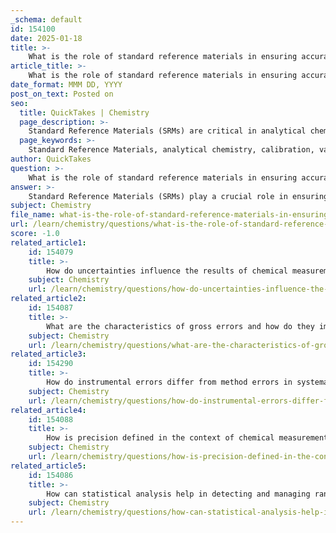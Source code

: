 ```yaml
---
_schema: default
id: 154100
date: 2025-01-18
title: >-
    What is the role of standard reference materials in ensuring accurate analysis?
article_title: >-
    What is the role of standard reference materials in ensuring accurate analysis?
date_format: MMM DD, YYYY
post_on_text: Posted on
seo:
  title: QuickTakes | Chemistry
  page_description: >-
    Standard Reference Materials (SRMs) are critical in analytical chemistry for calibration, validation of methods, assessment of measurement accuracy and precision, quality control, and error detection.
  page_keywords: >-
    Standard Reference Materials, analytical chemistry, calibration, validation, quality control, systematic errors, precision, accuracy, measurement techniques, laboratory standards
author: QuickTakes
question: >-
    What is the role of standard reference materials in ensuring accurate analysis?
answer: >-
    Standard Reference Materials (SRMs) play a crucial role in ensuring accurate analysis in various fields of analytical chemistry. Here are the key functions and benefits of using SRMs:\n\n1. **Calibration of Instruments**: SRMs are materials with known composition and properties that are used to calibrate analytical instruments. By analyzing SRMs, laboratories can adjust their instruments to ensure that they produce results consistent with known standards. This calibration process is essential for maintaining the accuracy of test results.\n\n2. **Validation of Analytical Methods**: SRMs help validate analytical methods by providing a benchmark against which the performance of the method can be assessed. When a laboratory analyzes an SRM and obtains results that match the certified values, it indicates that the analytical method is functioning correctly.\n\n3. **Assessment of Accuracy and Precision**: Regular analysis of SRMs allows laboratories to assess the accuracy and precision of their measurement techniques. For instance, if a laboratory is measuring metal concentrations, it can use an SRM with a certified concentration to verify that its measurements are accurate. This process helps identify any systematic errors that may be present in the analytical method.\n\n4. **Quality Control**: The routine use of SRMs is essential for maintaining quality control in analytical chemistry. By consistently analyzing SRMs, laboratories can monitor their performance over time and ensure that any deviations from expected results are promptly addressed.\n\n5. **Detection of Systematic Errors**: Analyzing SRMs is one of the best ways to estimate the bias of an analytical method. If the results obtained from the SRM analysis differ significantly from the certified values, it indicates the presence of systematic errors, which can be instrumental (instrumental errors) or method-related (method errors).\n\n6. **Comparison with Independent Methods**: In cases where SRMs are not available, laboratories can use independent and reliable analytical methods in parallel to validate their results. This approach helps ensure that the findings are robust and reliable.\n\n7. **Training and Standardization**: The use of SRMs also supports the training of laboratory personnel and the standardization of procedures across laboratories. This consistency helps minimize variability in test results and enhances the overall reliability of analytical outcomes.\n\nIn summary, SRMs are indispensable tools in analytical chemistry that enhance the accuracy, precision, and reliability of measurements. Their regular use is vital for quality control, method validation, and the detection of errors, ultimately leading to more trustworthy analytical results.
subject: Chemistry
file_name: what-is-the-role-of-standard-reference-materials-in-ensuring-accurate-analysis.md
url: /learn/chemistry/questions/what-is-the-role-of-standard-reference-materials-in-ensuring-accurate-analysis
score: -1.0
related_article1:
    id: 154079
    title: >-
        How do uncertainties influence the results of chemical measurements?
    subject: Chemistry
    url: /learn/chemistry/questions/how-do-uncertainties-influence-the-results-of-chemical-measurements
related_article2:
    id: 154087
    title: >-
        What are the characteristics of gross errors and how do they impact data?
    subject: Chemistry
    url: /learn/chemistry/questions/what-are-the-characteristics-of-gross-errors-and-how-do-they-impact-data
related_article3:
    id: 154290
    title: >-
        How do instrumental errors differ from method errors in systematic errors?
    subject: Chemistry
    url: /learn/chemistry/questions/how-do-instrumental-errors-differ-from-method-errors-in-systematic-errors
related_article4:
    id: 154088
    title: >-
        How is precision defined in the context of chemical measurements?
    subject: Chemistry
    url: /learn/chemistry/questions/how-is-precision-defined-in-the-context-of-chemical-measurements
related_article5:
    id: 154086
    title: >-
        How can statistical analysis help in detecting and managing random errors?
    subject: Chemistry
    url: /learn/chemistry/questions/how-can-statistical-analysis-help-in-detecting-and-managing-random-errors
---
```


&nbsp;